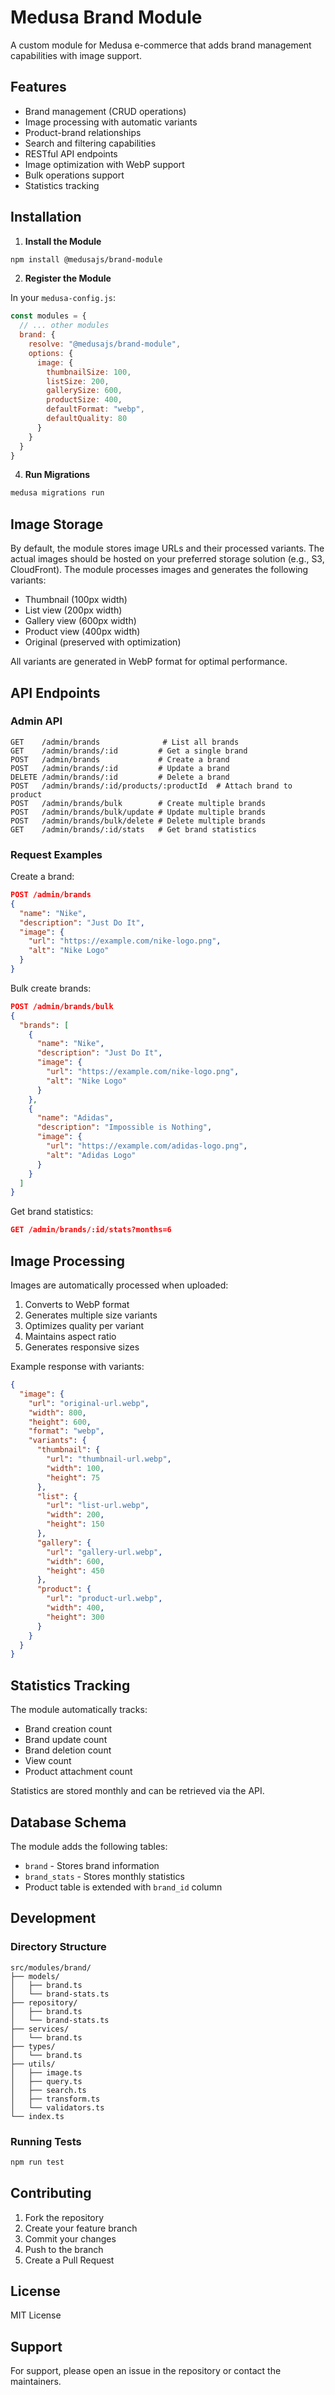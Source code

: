 # Medusa Brand Module

A custom module for Medusa e-commerce that adds brand management capabilities with image support.

## Features

- Brand management (CRUD operations)
- Image processing with automatic variants
- Product-brand relationships
- Search and filtering capabilities
- RESTful API endpoints
- Image optimization with WebP support
- Bulk operations support
- Statistics tracking

## Installation

1. **Install the Module**

```bash
npm install @medusajs/brand-module
```

2. **Register the Module**

In your `medusa-config.js`:

```javascript
const modules = {
  // ... other modules
  brand: {
    resolve: "@medusajs/brand-module",
    options: {
      image: {
        thumbnailSize: 100,
        listSize: 200,
        gallerySize: 600,
        productSize: 400,
        defaultFormat: "webp",
        defaultQuality: 80
      }
    }
  }
}
```

4. **Run Migrations**

```bash
medusa migrations run
```

## Image Storage

By default, the module stores image URLs and their processed variants. The actual images should be hosted on your preferred storage solution (e.g., S3, CloudFront). The module processes images and generates the following variants:

- Thumbnail (100px width)
- List view (200px width)
- Gallery view (600px width)
- Product view (400px width)
- Original (preserved with optimization)

All variants are generated in WebP format for optimal performance.

## API Endpoints

### Admin API

```
GET    /admin/brands              # List all brands
GET    /admin/brands/:id         # Get a single brand
POST   /admin/brands             # Create a brand
POST   /admin/brands/:id         # Update a brand
DELETE /admin/brands/:id         # Delete a brand
POST   /admin/brands/:id/products/:productId  # Attach brand to product
POST   /admin/brands/bulk        # Create multiple brands
POST   /admin/brands/bulk/update # Update multiple brands
POST   /admin/brands/bulk/delete # Delete multiple brands
GET    /admin/brands/:id/stats   # Get brand statistics
```

### Request Examples

Create a brand:
```json
POST /admin/brands
{
  "name": "Nike",
  "description": "Just Do It",
  "image": {
    "url": "https://example.com/nike-logo.png",
    "alt": "Nike Logo"
  }
}
```

Bulk create brands:
```json
POST /admin/brands/bulk
{
  "brands": [
    {
      "name": "Nike",
      "description": "Just Do It",
      "image": {
        "url": "https://example.com/nike-logo.png",
        "alt": "Nike Logo"
      }
    },
    {
      "name": "Adidas",
      "description": "Impossible is Nothing",
      "image": {
        "url": "https://example.com/adidas-logo.png",
        "alt": "Adidas Logo"
      }
    }
  ]
}
```

Get brand statistics:
```json
GET /admin/brands/:id/stats?months=6
```

## Image Processing

Images are automatically processed when uploaded:

1. Converts to WebP format
2. Generates multiple size variants
3. Optimizes quality per variant
4. Maintains aspect ratio
5. Generates responsive sizes

Example response with variants:
```json
{
  "image": {
    "url": "original-url.webp",
    "width": 800,
    "height": 600,
    "format": "webp",
    "variants": {
      "thumbnail": {
        "url": "thumbnail-url.webp",
        "width": 100,
        "height": 75
      },
      "list": {
        "url": "list-url.webp",
        "width": 200,
        "height": 150
      },
      "gallery": {
        "url": "gallery-url.webp",
        "width": 600,
        "height": 450
      },
      "product": {
        "url": "product-url.webp",
        "width": 400,
        "height": 300
      }
    }
  }
}
```

## Statistics Tracking

The module automatically tracks:

- Brand creation count
- Brand update count
- Brand deletion count
- View count
- Product attachment count

Statistics are stored monthly and can be retrieved via the API.

## Database Schema

The module adds the following tables:

- `brand` - Stores brand information
- `brand_stats` - Stores monthly statistics
- Product table is extended with `brand_id` column

## Development

### Directory Structure

```
src/modules/brand/
├── models/
│   ├── brand.ts
│   └── brand-stats.ts
├── repository/
│   ├── brand.ts
│   └── brand-stats.ts
├── services/
│   └── brand.ts
├── types/
│   └── brand.ts
├── utils/
│   ├── image.ts
│   ├── query.ts
│   ├── search.ts
│   ├── transform.ts
│   └── validators.ts
└── index.ts
```

### Running Tests

```bash
npm run test
```

## Contributing

1. Fork the repository
2. Create your feature branch
3. Commit your changes
4. Push to the branch
5. Create a Pull Request

## License

MIT License

## Support

For support, please open an issue in the repository or contact the maintainers.